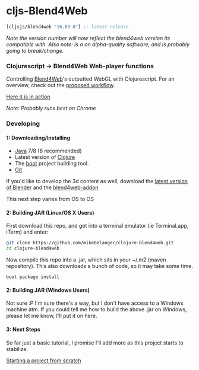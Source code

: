 # cljs-Blend4Web

[](dependency)
```clojure
[cljsjs/blend4web "16.09-0"] ;; latest release
```
[](/dependency)

*Note the version number will now reflect the blend4web version its compatible with.  Also note: is a an alpha-quality software, and is probably going to break/change.*

### Clojurescript -> Blend4Web Web-player functions

Controlling [Blend4Web](http://www.blend4web.org/)'s outputted WebGL with Clojurescript.  For an overview, check out the [proposed workflow](https://github.com/mikebelanger/blend4web/wiki/Clojurescript--Blend4Web).

[Here it is in action](https://mikebelanger.github.io/blend4web_test/target/)

*Note: Probably runs best on Chrome*

### Developing

#### 1: Downloading/Installing
* [Java](http://www.oracle.com/technetwork/java/javase/downloads/jdk8-downloads-2133151.html) 7/8 (8 recommended)
* Latest version of [Clojure](http://www.clojure.org/)
* The [boot](http://www.boot-clj.com/) project building tool.
* [Git](http://www.git-scm.org/)

If you'd like to develop the 3d content as well, download the [latest version of Blender](http://www.blender.org/download) and the [blend4web-addon](https://www.blend4web.com/pub/blend4web_addon_16_09_2.zip)

This next step varies from OS to OS

#### 2: Building JAR (Linux/OS X Users)

First download this repo, and get into a terminal emulator (ie Terminal.app, iTerm) and enter:
```bash
git clone https://github.com/mikebelanger/clojure-blend4web.git
cd clojure-blend4web

```
Now compile this repo into a .jar, which sits in your ~/.m2 (maven repository).  This also downloads a bunch of code, so it may take some time.
```
boot package install
```

#### 2: Building JAR (Windows Users)
Not sure :P  I'm sure there's a way, but I don't have access to a Windows machine atm.  If you could tell me how to build the above .jar on Windows, please let me know, I'll put it on here.


#### 3: Next Steps

So far just a basic tutorial, I promise I'll add more as this project starts to stabilize.

[Starting a project from scratch](https://github.com/mikebelanger/cljs-blend4web/wiki/Starting-a-new-project)
